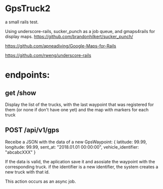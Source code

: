 # GpsTruck2
a small rails test.

Using underscore-rails,  sucker_punch as a job queue, and gmaps4rails for display maps.
https://github.com/brandonhilkert/sucker_punch/

https://github.com/apneadiving/Google-Maps-for-Rails

https://github.com/rweng/underscore-rails

# endpoints:

## get /show

Display the list of the trucks, with the last waypoint that was registered for them (or none if don't have one yet) and the map with markers for each truck

## POST /api/v1/gps

Receibe a JSON with the data of a new GpsWaypoint:
{
latitude: 99.99,
longitude: 99.99,
sent_at: "2018.01.01 00:00:00",
vehicle_identifier: "abcabcXXX"
}

If the data is valid, the aplication save it and asosiate the waypoint with the corresponding truck. if the identifier is a new identifier, the system creates a new truck with that id.

This action occurs as an async job.

